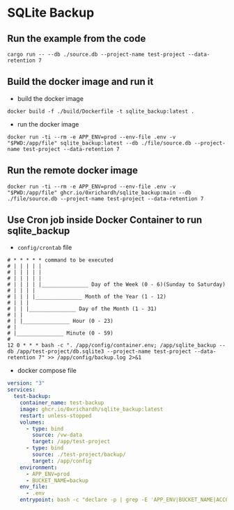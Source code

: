 # SQLite Backup

## Run the example from the code

```shell
cargo run -- --db ./source.db --project-name test-project --data-retention 7
```

## Build the docker image and run it

- build the docker image

```shell
docker build -f ./build/Dockerfile -t sqlite_backup:latest .
```

- run the docker image

```shell
docker run -ti --rm -e APP_ENV=prod --env-file .env -v "$PWD:/app/file" sqlite_backup:latest --db ./file/source.db --project-name test-project --data-retention 7
```

## Run the remote docker image

```shell
docker run -ti --rm -e APP_ENV=prod --env-file .env -v "$PWD:/app/file" ghcr.io/0xrichardh/sqlite_backup:main --db ./file/source.db --project-name test-project --data-retention 7
```

## Use Cron job inside Docker Container to run sqlite_backup

- `config/crontab` file

```shell
# * * * * * command to be executed
# | | | | |
# | | | | |
# | | | | |
# | | | | |_______________ Day of the Week (0 - 6)(Sunday to Saturday)
# | | | |
# | | | |_______________ Month of the Year (1 - 12)
# | | |
# | | |_______________ Day of the Month (1 - 31)
# | |
# | |_______________ Hour (0 - 23)
# |
# |_______________ Minute (0 - 59)
#
12 0 * * * bash -c ". /app/config/container.env; /app/sqlite_backup --db /app/test-project/db.sqlite3 --project-name test-project --data-retention 7" >> /app/config/backup.log 2>&1
```

- docker compose file

```yaml
version: "3"
services:
  test-backup:
    container_name: test-backup
    image: ghcr.io/0xrichardh/sqlite_backup:latest
    restart: unless-stopped
    volumes:
      - type: bind
        source: /vw-data
        target: /app/test-project
      - type: bind
        source: ./test-project/backup/
        target: /app/config
    environment:
      - APP_ENV=prod
      - BUCKET_NAME=backup
    env_file:
      - .env
    entrypoint: bash -c "declare -p | grep -E 'APP_ENV|BUCKET_NAME|ACCOUNT_ID|ACCESS_KEY_ID|SECRET_ACCESS_KEY|GPG_PASSPHRASE' > config/container.env && cat config/crontab | crontab - && cron -f"
```
